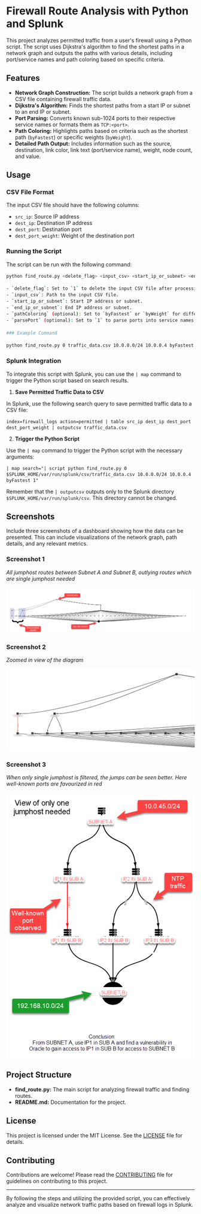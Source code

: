 # Firewall Route Analysis with Python and Splunk

This project analyzes permitted traffic from a user's firewall using a Python script. The script uses Dijkstra's algorithm to find the shortest paths in a network graph and outputs the paths with various details, including port/service names and path coloring based on specific criteria.

## Features

- **Network Graph Construction:** The script builds a network graph from a CSV file containing firewall traffic data.
- **Dijkstra's Algorithm:** Finds the shortest paths from a start IP or subnet to an end IP or subnet.
- **Port Parsing:** Converts known sub-1024 ports to their respective service names or formats them as `TCP:<port>`.
- **Path Coloring:** Highlights paths based on criteria such as the shortest path (`byFastest`) or specific weights (`byWeight`).
- **Detailed Path Output:** Includes information such as the source, destination, link color, link text (port/service name), weight, node count, and value.

## Usage

### CSV File Format

The input CSV file should have the following columns:

- `src_ip`: Source IP address
- `dest_ip`: Destination IP address
- `dest_port`: Destination port
- `dest_port_weight`: Weight of the destination port

### Running the Script

The script can be run with the following command:

```sh
python find_route.py <delete_flag> <input_csv> <start_ip_or_subnet> <end_ip_or_subnet> [<pathColoring>] [<parsePort>]

- `delete_flag`: Set to `1` to delete the input CSV file after processing.
- `input_csv`: Path to the input CSV file.
- `start_ip_or_subnet`: Start IP address or subnet.
- `end_ip_or_subnet`: End IP address or subnet.
- `pathColoring` (optional): Set to `byFastest` or `byWeight` for different path coloring criteria.
- `parsePort` (optional): Set to `1` to parse ports into service names, otherwise ports are formatted as `TCP:<port>`.

### Example Command

python find_route.py 0 traffic_data.csv 10.0.0.0/24 10.0.0.4 byFastest 1
```

### Splunk Integration

To integrate this script with Splunk, you can use the `| map` command to trigger the Python script based on search results.

1. **Save Permitted Traffic Data to CSV**

In Splunk, use the following search query to save permitted traffic data to a CSV file:

```spl
index=firewall_logs action=permitted | table src_ip dest_ip dest_port dest_port_weight | outputcsv traffic_data.csv
```

2. **Trigger the Python Script**

Use the `| map` command to trigger the Python script with the necessary arguments:

```spl
| map search="| script python find_route.py 0 $SPLUNK_HOME/var/run/splunk/csv/traffic_data.csv 10.0.0.0/24 10.0.0.4 byFastest 1"
```

Remember that the `| outputcsv` outputs only to the Splunk directory `$SPLUNK_HOME/var/run/splunk/csv`. This directory cannot be changed.

## Screenshots

Include three screenshots of a dashboard showing how the data can be presented. This can include visualizations of the network graph, path details, and any relevant metrics.

### Screenshot 1

*All jumphost routes between Subnet A and Subnet B, outlying routes which are single jumphost needed*

![Screenshot 1](screenshot1.png)

### Screenshot 2

*Zoomed in view of the diagram*

![Screenshot 2](screenshot2.png)

### Screenshot 3

*When only single jumphost is filtered, the jumps can be seen better. Here well-known ports are favourized in red*

![Screenshot 3](screenshot3.png)

## Project Structure

- **find_route.py:** The main script for analyzing firewall traffic and finding routes.
- **README.md:** Documentation for the project.

## License

This project is licensed under the MIT License. See the [LICENSE](LICENSE) file for details.

## Contributing

Contributions are welcome! Please read the [CONTRIBUTING](CONTRIBUTING.md) file for guidelines on contributing to this project.

---
By following the steps and utilizing the provided script, you can effectively analyze and visualize network traffic paths based on firewall logs in Splunk.
```

